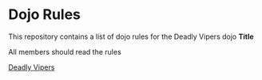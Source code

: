 Dojo Rules
==========

This repository contains a list of dojo rules for the Deadly Vipers dojo
**Title**

All members should read the rules

[Deadly Vipers]("https://github.com/deadlyvipers)
